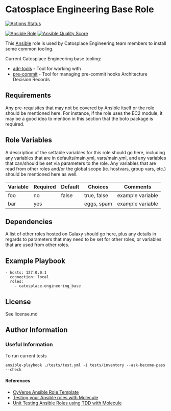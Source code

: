 # Catosplace Engineering Base Role

[![Actions Status](https://github.com/catosplace/catosplace-engineering-base-role/actions/workflows/main.yml/badge.svg)](https://github.com/catosplace/catosplace-engineering-base-role/actions)

[![Ansible Role](https://img.shields.io/ansible/role/60076?label=Ansible%20Galaxy)](https://galaxy.ansible.com/catosplace/engineering_base)
[![Ansible Quality Score](https://img.shields.io/ansible/quality/60076?label=Quality%20Score)](https://galaxy.ansible.com/catosplace/engineering_base)


This [Ansible][1] role is used by Catosplace Engineering team members to install some common tooling.

Current Catosplace Engineering base tooling:

* [adr-tools](https://github.com/npryce/adr-tools) - Tool for working with 
* [pre-commit](https://pre-commit.com/) - Tool for managing pre-commit hooks
Architecture Decision Records

## Requirements

Any pre-requisites that may not be covered by Ansible itself or the role should be mentioned here. For instance, if the role uses the EC2 module, it may be a good idea to mention in this section that the boto package is required.

## Role Variables

A description of the settable variables for this role should go here, including any variables that are in defaults/main.yml, vars/main.yml, and any variables that can/should be set via parameters to the role. Any variables that are read from other roles and/or the global scope (ie. hostvars, group vars, etc.) should be mentioned here as well.

| Variable                | Required | Default | Choices                   | Comments                                 |
|-------------------------|----------|---------|---------------------------|------------------------------------------|
| foo                     | no       | false   | true, false               | example variable                         |
| bar                     | yes      |         | eggs, spam                | example variable                         |

## Dependencies

A list of other roles hosted on Galaxy should go here, plus any details in regards to parameters that may need to be set for other roles, or variables that are used from other roles.

## Example Playbook

```
- hosts: 127.0.0.1
  connection: local
  roles:
    - catosplace.engineering_base
```

## License

See license.md

## Author Information

### Useful Information

To run current tests
```
ansible-playbook ./tests/test.yml -i tests/inventory --ask-become-pass --check
```

#### References

* [CyVerse Ansible Role Template](https://github.com/CyVerse-Ansible/ansible-role-template)
* [Testing your Ansible roles with Molecule](https://www.jeffgeerling.com/blog/2018/testing-your-ansible-roles-molecule)
* [Unit Testing Ansible Roles using TDD with Molecule](https://archive.fosdem.org/2021/schedule/event/ansible_tdd_molecule/attachments/slides/4579/export/events/attachments/ansible_tdd_molecule/slides/4579/KYN_FOSDEM_21.pdf)

[1]: https://www.ansible.com